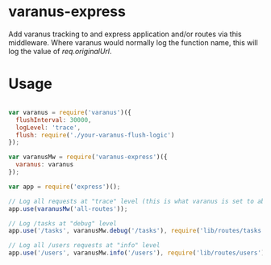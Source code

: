 # varanus-express

Add varanus tracking to and express application and/or routes via this
middleware. Where varanus would normally log the function name, this will log
the value of _req.originalUrl_.

# Usage

```js

var varanus = require('varanus')({
  flushInterval: 30000,
  logLevel: 'trace',
  flush: require('./your-varanus-flush-logic')
});

var varanusMw = require('varanus-express')({
  varanus: varanus
});

var app = require('express')();

// Log all requests at "trace" level (this is what varanus is set to above)
app.use(varanusMw('all-routes'));

// Log /tasks at "debug" level
app.use('/tasks', varanusMw.debug('/tasks'), require('lib/routes/tasks'));

// Log all /users requests at "info" level
app.use('/users', varanusMw.info('/users'), require('lib/routes/users'));

```
